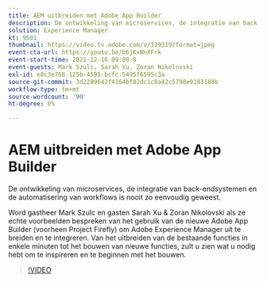 ```yaml
---
title: AEM uitbreiden met Adobe App Builder
description: De ontwikkeling van microservices, de integratie van back-endsystemen en de automatisering van workflows is nooit zo eenvoudig geweest.
solution: Experience Manager
kt: 9501
thumbnail: https://video.tv.adobe.com/v/339319?format=jpeg
event-cta-url: https://youtu.be/b6jKxNnXFrk
event-start-time: 2021-12-16 09:00-8
event-guests: Mark Szulc, Sarah Xu, Zoran Nikolovski
exl-id: e8c3e768-125b-4595-bcfc-5495f6595c3a
source-git-commit: 3d2289642f4164bf82dc1c8a42c5798e9183188b
workflow-type: tm+mt
source-wordcount: '90'
ht-degree: 0%

---
```


# AEM uitbreiden met Adobe App Builder

De ontwikkeling van microservices, de integratie van back-endsystemen en de automatisering van workflows is nooit zo eenvoudig geweest.

Word gastheer Mark Szulc en gasten Sarah Xu &amp; Zoran Nikolovski als ze echte voorbeelden bespreken van het gebruik van de nieuwe Adobe App Builder (voorheen Project Firefly) om Adobe Experience Manager uit te breiden en te integreren.  Van het uitbreiden van de bestaande functies in enkele minuten tot het bouwen van nieuwe functies, zult u zien wat u nodig hebt om te inspireren en te beginnen met het bouwen.

>[!VIDEO](https://video.tv.adobe.com/v/339319/?quality=12&learn=on)
